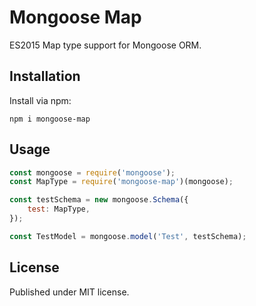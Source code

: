 # Mongoose Map

ES2015 Map type support for Mongoose ORM.

## Installation

Install via npm:
```shell
npm i mongoose-map
```

## Usage

```javascript
const mongoose = require('mongoose');
const MapType = require('mongoose-map')(mongoose);

const testSchema = new mongoose.Schema({
    test: MapType,
});

const TestModel = mongoose.model('Test', testSchema);
```

## License

Published under MIT license.
